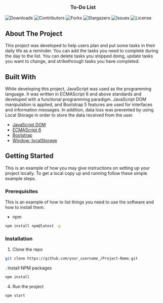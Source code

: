<br/>
<p align="center">
  <h3 align="center">To-Do List</h3>

</p>

![Downloads](https://img.shields.io/github/downloads/FiratCanTas/Vanilla-JavaScript-To-Do-List/total) ![Contributors](https://img.shields.io/github/contributors/FiratCanTas/Vanilla-JavaScript-To-Do-List?color=dark-green) ![Forks](https://img.shields.io/github/forks/FiratCanTas/Vanilla-JavaScript-To-Do-List?style=social) ![Stargazers](https://img.shields.io/github/stars/FiratCanTas/Vanilla-JavaScript-To-Do-List?style=social) ![Issues](https://img.shields.io/github/issues/FiratCanTas/Vanilla-JavaScript-To-Do-List) ![License](https://img.shields.io/github/license/FiratCanTas/Vanilla-JavaScript-To-Do-List) 

## About The Project

This project was developed to help users plan and put some tasks in their daily life as a reminder. You can add the tasks you need to complete during the day to the list. You can delete tasks you stopped doing, update tasks you want to change, and strikethrough tasks you have completed.

## Built With

While developing this project, JavaScript was used as the programming language. It was written in ECMAScript 6 and above standards and developed with a functional programming paradigm. JavaScript DOM manipulation is applied, and Bootstrap 5 features are used for interfaces and information messages. In addition, data loss was prevented by using Local Storage in order to store the data received from the user.

* [JavaScript DOM](https://www.w3schools.com/js/js_htmldom.asp)
* [ECMAScript 6](https://262.ecma-international.org/6.0/#sec-arrow-function-definitions-static-semantics-boundnames)
* [Bootstrap ](https://getbootstrap.com/)
* [Window: localStorage](https://developer.mozilla.org/en-US/docs/Web/API/Window/localStorage)

## Getting Started

This is an example of how you may give instructions on setting up your project locally.
To get a local copy up and running follow these simple example steps.

### Prerequisites

This is an example of how to list things you need to use the software and how to install them.

* npm

```sh
npm install npm@latest -g
```

### Installation

1. Clone the repo

```sh
git clone https://github.com/your_username_/Project-Name.git
```

. Install NPM packages

```sh
npm install
```

4. Run the project

```JS
npm start
```
